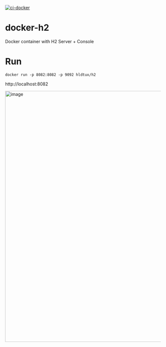 [![ci-docker](https://github.com/humbertodias/docker-h2/actions/workflows/docker.yml/badge.svg)](https://github.com/humbertodias/docker-h2/actions/workflows/docker.yml)

# docker-h2

Docker container with H2 Server + Console

# Run

```shell
docker run -p 8082:8082 -p 9092 hldtux/h2
```

http://localhost:8082

<img width="809" alt="image" src="https://github.com/humbertodias/docker-h2/assets/9255997/e7f6a46f-5a76-44a7-b3d9-58e9c4c83512">
